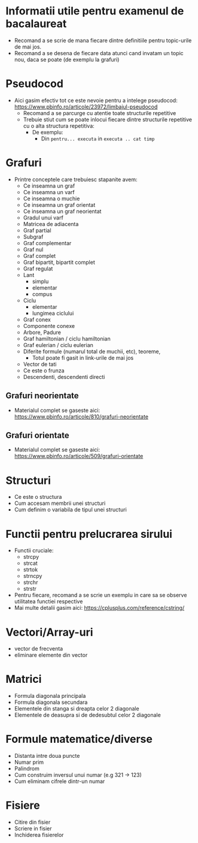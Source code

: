 # Informatii utile pentru examenul de bacalaureat
- Recomand a se scrie de mana fiecare dintre definitiile pentru topic-urile de mai jos.
- Recomand a se desena de fiecare data atunci cand invatam un topic nou, daca se poate (de exemplu la grafuri)
# Pseudocod
- Aici gasim efectiv tot ce este nevoie pentru a intelege pseudocod: https://www.pbinfo.ro/articole/23972/limbajul-pseudocod
    - Recomand a se parcurge cu atentie toate structurile repetitive
    - Trebuie stiut cum se poate inlocui fiecare dintre structurile repetitive cu o alta structura repetitiva:
        - De exemplu:
            - Din `pentru... executa` in `executa .. cat timp`

# Grafuri
- Printre conceptele care trebuiesc stapanite avem:
    - Ce inseamna un graf
    - Ce inseamna un varf
    - Ce inseamna o muchie
    - Ce inseamna un graf orientat
    - Ce inseamna un graf neorientat
    - Gradul unui varf
    - Matricea de adiacenta
    - Graf partial
    - Subgraf
    - Graf complementar
    - Graf nul
    - Graf complet
    - Graf bipartit, bipartit complet
    - Graf regulat
    - Lant
        - simplu
        - elementar
        - compus
    - Ciclu
        - elementar
        - lungimea ciclului
    - Graf conex
    - Componente conexe
    - Arbore, Padure
    - Graf hamiltonian / ciclu hamiltonian
    - Graf eulerian / ciclu eulerian
    - Diferite formule (numarul total de muchii, etc), teoreme,
        - Totul poate fi gasit in link-urile de mai jos
    - Vector de tati
    - Ce este o frunza
    - Descendenti, descendenti directi
## Grafuri neorientate
- Materialul complet se gaseste aici: https://www.pbinfo.ro/articole/810/grafuri-neorientate

## Grafuri orientate
- Materialul complet se gaseste aici: https://www.pbinfo.ro/articole/509/grafuri-orientate


# Structuri
- Ce este o structura
- Cum accesam membrii unei structuri
- Cum definim o variabila de tipul unei structuri

# Functii pentru prelucrarea sirului
- Functii cruciale:
    - strcpy
    - strcat
    - strtok
    - strncpy
    - strchr
    - strstr
- Pentru fiecare, recomand a se scrie un exemplu in care sa se observe utilitatea functiei respective
- Mai multe detalii gasim aici: https://cplusplus.com/reference/cstring/

# Vectori/Array-uri
- vector de frecventa
- eliminare elemente din vector

# Matrici
- Formula diagonala principala
- Formula diagonala secundara
- Elementele din stanga si dreapta celor 2 diagonale
- Elementele de deasupra si de dedesubtul celor 2 diagonale

# Formule matematice/diverse
- Distanta intre doua puncte
- Numar prim
- Palindrom
- Cum construim inversul unui numar (e.g 321 -> 123)
- Cum eliminam cifrele dintr-un numar

# Fisiere
- Citire din fisier
- Scriere in fisier
- Inchiderea fisierelor